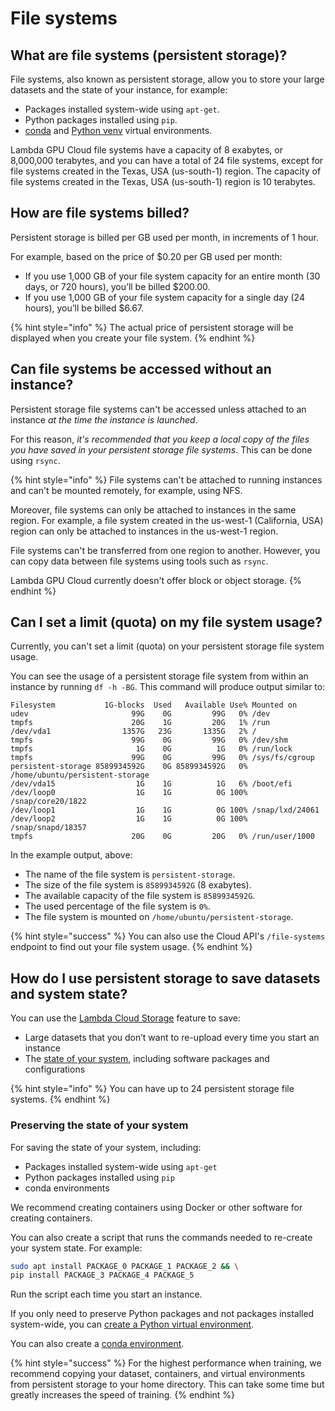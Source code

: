 # File systems

## What are file systems (persistent storage)?

File systems, also known as persistent storage, allow you to store your large datasets and the state of your instance, for example:

* Packages installed system-wide using `apt-get`.
* Python packages installed using `pip`.
* [conda](../software/virtual-environments-and-docker-containers.md#creating-a-conda-virtual-environment) and [Python venv](../software/virtual-environments-and-docker-containers.md#creating-a-python-virtual-environment) virtual environments.

Lambda GPU Cloud file systems have a capacity of 8 exabytes, or 8,000,000 terabytes, and you can have a total of 24 file systems, except for file systems created in the Texas, USA (us-south-1) region. The capacity of file systems created in the Texas, USA (us-south-1) region is 10 terabytes.

## How are file systems billed? <a href="#zd-article-title" id="zd-article-title"></a>

Persistent storage is billed per GB used per month, in increments of 1 hour.

For example, based on the price of $0.20 per GB used per month:

* If you use 1,000 GB of your file system capacity for an entire month (30 days, or 720 hours), you’ll be billed $200.00.
* If you use 1,000 GB of your file system capacity for a single day (24 hours), you’ll be billed $6.67.

{% hint style="info" %}
The actual price of persistent storage will be displayed when you create your file system.
{% endhint %}

## Can file systems be accessed without an instance?

Persistent storage file systems can't be accessed unless attached to an instance _at the time the instance is launched_.

For this reason, _it's recommended that you keep a local copy of the files you have saved in your persistent storage file systems_. This can be done using `rsync`.

{% hint style="info" %}
File systems can't be attached to running instances and can't be mounted remotely, for example, using NFS.

Moreover, file systems can only be attached to instances in the same region. For example, a file system created in the us-west-1 (California, USA) region can only be attached to instances in the us-west-1 region.

File systems can't be transferred from one region to another. However, you can copy data between file systems using tools such as `rsync`.

Lambda GPU Cloud currently doesn't offer block or object storage.
{% endhint %}

## Can I set a limit (quota) on my file system usage?

Currently, you can't set a limit (quota) on your persistent storage file system usage.

You can see the usage of a persistent storage file system from within an instance by running `df -h -BG`. This command will produce output similar to:

```
Filesystem           1G-blocks  Used   Available Use% Mounted on
udev                       99G    0G         99G   0% /dev
tmpfs                      20G    1G         20G   1% /run
/dev/vda1                1357G   23G       1335G   2% /
tmpfs                      99G    0G         99G   0% /dev/shm
tmpfs                       1G    0G          1G   0% /run/lock
tmpfs                      99G    0G         99G   0% /sys/fs/cgroup
persistent-storage 8589934592G    0G 8589934592G   0% /home/ubuntu/persistent-storage
/dev/vda15                  1G    1G          1G   6% /boot/efi
/dev/loop0                  1G    1G          0G 100% /snap/core20/1822
/dev/loop1                  1G    1G          0G 100% /snap/lxd/24061
/dev/loop2                  1G    1G          0G 100% /snap/snapd/18357
tmpfs                      20G    0G         20G   0% /run/user/1000
```

In the example output, above:

* The name of the file system is `persistent-storage`.
* The size of the file system is `8589934592G` (8 exabytes).
* The available capacity of the file system is `8589934592G`.
* The used percentage of the file system is `0%`.
* The file system is mounted on `/home/ubuntu/persistent-storage`.

{% hint style="success" %}
You can also use the Cloud API's `/file-systems` endpoint to find out your file system usage.
{% endhint %}

## How do I use persistent storage to save datasets and system state?

You can use the [Lambda Cloud Storage](https://lambdalabs.com/blog/persistent-storage-beta/) feature to save:

* Large datasets that you don’t want to re-upload every time you start an instance
* The [state of your system](file-systems.md#preserving-the-state-of-your-system), including software packages and configurations

{% hint style="info" %}
You can have up to 24 persistent storage file systems.
{% endhint %}

### Preserving the state of your system <a href="#preserving-the-state-of-your-system" id="preserving-the-state-of-your-system"></a>

For saving the state of your system, including:

* Packages installed system-wide using `apt-get`
* Python packages installed using `pip`
* conda environments

We recommend creating containers using Docker or other software for creating containers.

You can also create a script that runs the commands needed to re-create your system state. For example:

```bash
sudo apt install PACKAGE_0 PACKAGE_1 PACKAGE_2 && \
pip install PACKAGE_3 PACKAGE_4 PACKAGE_5
```

Run the script each time you start an instance.

If you only need to preserve Python packages and not packages installed system-wide, you can [create a Python virtual environment](https://docs.lambdalabs.com/linux/create-python-virtual-environment/).

You can also create a [conda environment](https://docs.lambdalabs.com/linux/create-conda-virtual-environment/).

{% hint style="success" %}
For the highest performance when training, we recommend copying your dataset, containers, and virtual environments from persistent storage to your home directory. This can take some time but greatly increases the speed of training.
{% endhint %}
